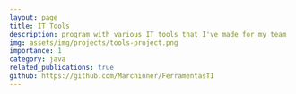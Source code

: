 ```yaml
---
layout: page
title: IT Tools
description: program with various IT tools that I've made for my team
img: assets/img/projects/tools-project.png
importance: 1
category: java
related_publications: true
github: https://github.com/Marchinner/FerramentasTI
---
```

